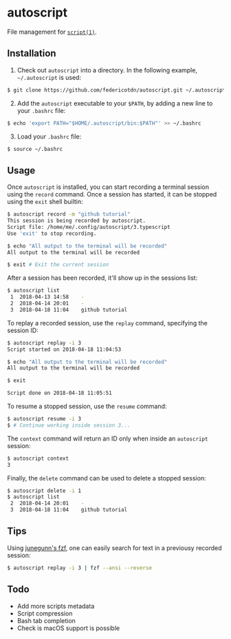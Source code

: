 # autoscript
File management for [`script(1)`](http://man7.org/linux/man-pages/man1/script.1.html).

## Installation
1. Check out `autoscript` into a directory. In the following example, `~/.autoscript` is used:
```bash
$ git clone https://github.com/federicotdn/autoscript.git ~/.autoscript
```

2. Add the `autoscript` executable to your `$PATH`, by adding a new line to your `.bashrc` file:
```bash
$ echo 'export PATH="$HOME/.autoscript/bin:$PATH"' >> ~/.bashrc
```

3. Load your `.bashrc` file:
```bash
$ source ~/.bashrc
```

## Usage
Once `autoscript` is installed, you can start recording a terminal session using the `record` command. Once a session has started, it can be stopped using the `exit` shell builtin:

```bash
$ autoscript record -m "github tutorial"
This session is being recorded by autoscript.
Script file: /home/me/.config/autoscript/3.typescript
Use 'exit' to stop recording.

$ echo "All output to the terminal will be recorded"
All output to the terminal will be recorded

$ exit # Exit the current session
```

After a session has been recorded, it'll show up in the sessions list:
```bash
$ autoscript list
 1  2018-04-13 14:58    -
 2  2018-04-14 20:01    -
 3  2018-04-18 11:04    github tutorial
```

To replay a recorded session, use the `replay` command, specifying the session ID:
```bash
$ autoscript replay -i 3
Script started on 2018-04-18 11:04:53

$ echo "All output to the terminal will be recorded"
All output to the terminal will be recorded

$ exit

Script done on 2018-04-18 11:05:51
```

To resume a stopped session, use the `resume` command:
```bash
$ autoscript resume -i 3
$ # Continue working inside session 3...
```

The `context` command will return an ID only when inside an `autoscript` session:
```bash
$ autoscript context
3
```

Finally, the `delete` command can be used to delete a stopped session:
```bash
$ autoscript delete -i 1
$ autoscript list
 2  2018-04-14 20:01    -
 3  2018-04-18 11:04    github tutorial
```

## Tips
Using [junegunn's fzf](https://github.com/junegunn/fzf), one can easily search for text in a previousy recorded session:
```bash
$ autoscript replay -i 3 | fzf --ansi --reverse
```

## Todo
 - Add more scripts metadata
 - Script compression
 - Bash tab completion
 - Check is macOS support is possible
